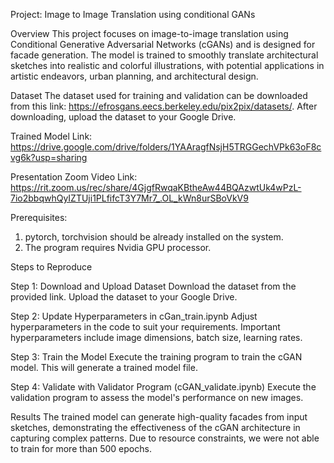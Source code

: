Project: Image to Image Translation using conditional GANs

Overview
This project focuses on image-to-image translation using Conditional Generative Adversarial Networks (cGANs) and is designed for facade generation. The model is trained to smoothly translate architectural sketches into realistic and colorful illustrations, with potential applications in artistic endeavors, urban planning, and architectural design.

Dataset
The dataset used for training and validation can be downloaded from this link: https://efrosgans.eecs.berkeley.edu/pix2pix/datasets/. After downloading, upload the dataset to your Google Drive.

Trained Model Link: https://drive.google.com/drive/folders/1YAAragfNsjH5TRGGechVPk63oF8cvg6k?usp=sharing

Presentation Zoom Video Link: https://rit.zoom.us/rec/share/4GjgfRwqaKBtheAw44BQAzwtUk4wPzL-7io2bbqwhQyIZTUji1PLfifcT3Y7Mr7_.OL_kWn8urSBoVkV9 

Prerequisites:
1. pytorch, torchvision should be already installed on the system.
2. The program requires Nvidia GPU processor.

Steps to Reproduce

Step 1: Download and Upload Dataset
Download the dataset from the provided link.
Upload the dataset to your Google Drive.

Step 2: Update Hyperparameters in cGan_train.ipynb
Adjust hyperparameters in the code to suit your requirements. Important hyperparameters include image dimensions, batch size, learning rates.

Step 3: Train the Model
Execute the training program to train the cGAN model. This will generate a trained model file.

Step 4: Validate with Validator Program (cGAN_validate.ipynb)
Execute the validation program to assess the model's performance on new images.

Results
The trained model can generate high-quality facades from input sketches, demonstrating the effectiveness of the cGAN architecture in capturing complex patterns.
Due to resource constraints, we were not able to train for more than 500 epochs.
